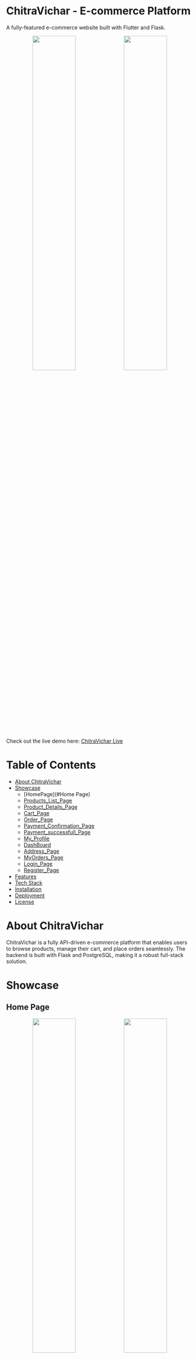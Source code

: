 # ChitraVichar - E-commerce Platform

A fully-featured e-commerce website built with Flutter and Flask.

<p id="top" align="center">
  <img src="assets/home-pc.png" width="48%">
  <img src="assets/home-mobile.png" width="48%">
</p>

Check out the live demo here: [ChitraVichar Live](https://chitravichar.vercel.app/)

# Table of Contents
- [About ChitraVichar](#about-chitravichar)
- [Showcase](#showcase)
  * [HomePage](#Home Page)
  * [Products_List_Page](#Products_List_Page)
  * [Product_Details_Page](#Product_Details_Page)
  * [Cart_Page](#Cart_Page)
  * [Order_Page](#Order_Page)
  * [Payment_Confirmation_Page](#Payment_Confirmation_Page)
  * [Payment_successfull_Page](#Payment_successfull_Page)
  * [My_Profile](#DashBoard)
  * [DashBoard](#DashBoard_Page)
  * [Address_Page](#Address_Page)
  * [MyOrders_Page](#MyOrders_Page)
  * [Login_Page](#Login_Page)
  * [Register_Page](#Register_Page)
- [Features](#features)
- [Tech Stack](#tech-stack)
- [Installation](#installation)
- [Deployment](#deployment)
- [License](#license)

# About ChitraVichar
ChitraVichar is a fully API-driven e-commerce platform that enables users to browse products, manage their cart, and place orders seamlessly. The backend is built with Flask and PostgreSQL, making it a robust full-stack solution.

# Showcase
## Home Page
<p align="center">
  <img src="assets/home-pc.png" width="48%">
  <img src="assets/home.jpg" width="48%">
</p>

## Products List Page
<p align="center">
  <img src="assets/products-pc.png" width="48%">
  <img src="assets/products.jpg" width="48%">
</p>
## Products_Details_Page
<p align="center">
  <img src="assets/ProductPage-pc.png" width="48%">
  <img src="assets/ProductPage.jpg" width="48%">
</p>

## Cart_Page
<p align="center">
  <img src="assets/cart-pc.png" width="48%">
  <img src="assets/cart.jpg" width="48%">
</p>

## Order_Page
<p align="center">
  <img src="assets/order-pc.png" width="48%">
  <img src="assets/order-pc.png" width="48%">
</p>

## DashBoard_Page
<p align="center">
  <img src="assets/DashBoard-pc.png" width="48%">
  <img src="assets/Order-View.png" width="48%">
</p>

## Address_Page
<p align="center">
  <img src="assets/Address-pc.png" width="48%">
  <img src="assets/Order-View.png" width="48%">
</p>

## MyOrders_Page
<p align="center">
  <img src="assets/MyOrders-pc.png" width="48%">
  <img src="assets/Order-View.png" width="48%">
</p>
## Login_Page
<p align="center">
  <img src="assets/Login-pc.png" width="48%">
  <img src="assets/order.jpg" width="48%">
</p>

# Features
- Dynamic product and banner fetching from API
- User authentication & profile management
- Shopping cart and order tracking
- Razorpay payment gateway integration
- WhatsApp inquiry feature for direct communication about products
- Responsive design for both desktop and mobile

# Tech Stack
- **Frontend**: Flutter (Dart)
- **Backend**: Flask (Python) with PostgreSQL
- **Payment Gateway**: Razorpay
- **Hosting**: Vercel (Frontend), Cloud for Backend API

# Installation
> This project is private and not open-source at the moment.

To run the frontend locally:
1. Ensure you have Flutter installed.
2. Clone the repository (if access is granted).
3. Install dependencies:
   ```sh
   flutter pub get
   ```
4. Run the project:
   ```sh
   flutter run
   ```

# Deployment
- Deployed on **Vercel**
- Custom CSS used for Razorpay integration
- API hosted separately

# License
This project is **not open-source** currently. For any inquiries, please contact me directly.

---

For inquiries, feel free to reach out!

